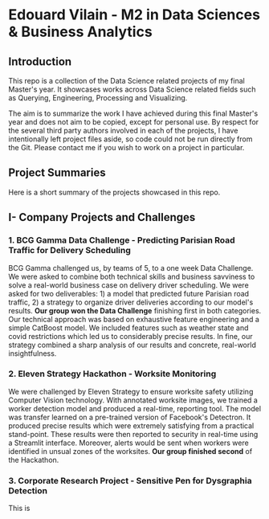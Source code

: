 # Edouard Vilain - M2 in Data Sciences & Business Analytics

## Introduction

This repo is a collection of the Data Science related projects of my final Master's year. It showcases works across Data Science related fields such as Querying, Engineering, Processing and Visualizing. 

The aim is to summarize the work I have achieved during this final Master's year and does not aim to be copied, except for personal use. By respect for the several third party authors involved in each of the projects, I have intentionally left project files aside, so code could not be run directly from the Git. Please contact me if you wish to work on a project in particular.

## Project Summaries

Here is a short summary of the projects showcased in this repo.

## I- Company Projects and Challenges

### 1. BCG Gamma Data Challenge - Predicting Parisian Road Traffic for Delivery Scheduling

BCG Gamma challenged us, by teams of 5, to a one week Data Challenge. We were asked to combine both technical skills and business savviness to solve a real-world business case on delivery driver scheduling. We were asked for two deliverables: 1) a model that predicted future Parisian road traffic, 2) a strategy to organize driver deliveries according to our model's results. **Our group won the Data Challenge** finishing first in both categories.
Our technical approach was based on exhaustive feature engineering and a simple CatBoost model. We included features such as weather state and covid restrictions which led us to considerably precise results. In fine, our strategy combined a sharp analysis of our results and concrete, real-world insightfulness.

### 2. Eleven Strategy Hackathon - Worksite Monitoring

We were challenged by Eleven Strategy to ensure worksite safety utilizing Computer Vision technology. With annotated worksite images, we trained a worker detection model and produced a real-time, reporting tool. The model was transfer learned on a pre-trained version of Facebook's Detectron. It produced precise results which were extremely satisfying from a practical stand-point. These results were then reported to security in real-time using a Streamlit interface. Moreover, alerts would be sent when workers were identified in unsual zones of the worksites. **Our group finished second** of the Hackathon.

### 3. Corporate Research Project - Sensitive Pen for Dysgraphia Detection

This is
